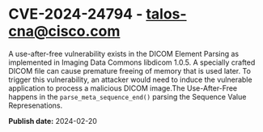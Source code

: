 # CVE-2024-24794 - talos-cna@cisco.com

A use-after-free vulnerability exists in the DICOM Element Parsing as implemented in Imaging Data Commons libdicom 1.0.5. A specially crafted DICOM file can cause premature freeing of memory that is used later. To trigger this vulnerability, an attacker would need to induce the vulnerable application to process a malicious DICOM image.The Use-After-Free happens in the `parse_meta_sequence_end()` parsing the Sequence Value Represenations.

**Publish date:** 2024-02-20

